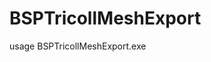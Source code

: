 # BSPTricollMeshExport

usage BSPTricollMeshExport.exe <pathToBSP> <maskForCollisionFlag> <exportPath>
